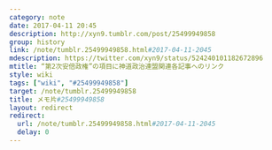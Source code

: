 ```yaml
---
category: note
date: 2017-04-11 20:45
description: http://xyn9.tumblr.com/post/25499949858
group: history
link: /note/tumblr.25499949858.html#2017-04-11-2045
mdescription: https://twitter.com/xyn9/status/524240101182672896
mtitle: “第2次安倍政権”の項目に神道政治連盟関連各記事へのリンク
style: wiki
tags: ["wiki", "#25499949858"] 
target: /note/tumblr.25499949858
title: メモ片#25499949858
layout: redirect
redirect:
  url: /note/tumblr.25499949858.html#2017-04-11-2045
  delay: 0
---
```

